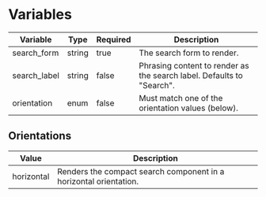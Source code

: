 # Variables
| Variable     | Type   | Required | Description                                                           |
|--------------|--------|----------|-----------------------------------------------------------------------|
| search_form  | string | true     | The search form to render.                                            |
| search_label | string | false    | Phrasing content to render as the search label. Defaults to "Search". |
| orientation  | enum   | false    | Must match one of the orientation values (below).                     |

## Orientations
| Value      | Description                                                       |
|------------|-------------------------------------------------------------------|
| horizontal | Renders the compact search component in a horizontal orientation. |
